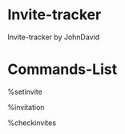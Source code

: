 # Invite-tracker
Invite-tracker by JohnDavid

# Commands-List
%setinvite

%invitation

%checkinvites

